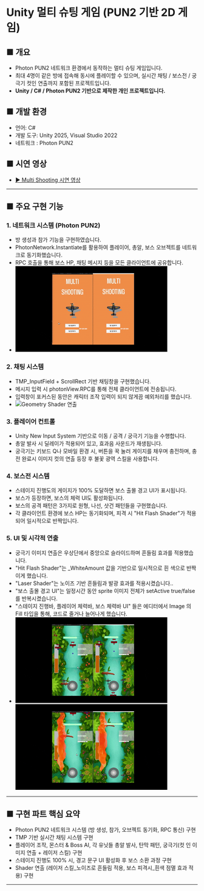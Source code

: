 # Unity 멀티 슈팅 게임 (PUN2 기반 2D 게임)

## ■ 개요
- Photon PUN2 네트워크 환경에서 동작하는 멀티 슈팅 게임입니다.
- 최대 4명이 같은 방에 접속해 동시에 플레이할 수 있으며,
  실시간 채팅 / 보스전 / 궁극기 컷인 연출까지 포함된 프로젝트입니다.
- **Unity / C# / Photon PUN2 기반으로 제작한 개인 프로젝트입니다.**

## ■ 개발 환경
- 언어: C#
- 개발 도구: Unity 2025, Visual Studio 2022
- 네트워크 : Photon PUN2

## ■ 시연 영상
- [▶ Multi Shooting 시연 영상](https://youtu.be/Ch-EU6h1Ru4)

---

## ■ 주요 구현 기능

### 1. 네트워크 시스템 (Photon PUN2)
- 방 생성과 참가 기능을 구현하였습니다.
- PhotonNetwork.Instantiate를 활용하여 플레이어, 총알, 보스 오브젝트를 네트워크로 동기화했습니다.
- RPC 호출을 통해 보스 HP, 채팅 메시지 등을 모든 클라이언트에 공유합니다.
- ![Geometry Shader 연출](./Unity_Shorts/JoinRoom.gif)
### 2. 채팅 시스템
- TMP_InputField + ScrollRect 기반 채팅창을 구현했습니다.
- 메시지 입력 시 photonView.RPC를 통해 전체 클라이언트에 전송됩니다.
- 입력창이 포커스된 동안은 캐릭터 조작 입력이 되지 않게끔 예외처리를 했습니다.
- ![Geometry Shader 연출](./Unity_Shorts/Chatting.gif)

### 3. 플레이어 컨트롤
- Unity New Input System 기반으로 이동 / 공격 / 궁극기 기능을 수행합니다.
- 총알 발사 시 딜레이가 적용되어 있고, 효과음 사운드가 재생됩니다.
- 궁극기는 키보드 Q나 모바일 환경 시, 버튼을 꾹 눌러 게이지를 채우며 충전하며, 충전 완료시 이미지 컷의 연출 등장 후 불꽃 광역 스킬을 사용합니다.

### 4. 보스전 시스템
- 스테이지 진행도의 게이지가 100% 도달하면 보스 출몰 경고 UI가 표시됩니다.
- 보스가 등장하면, 보스의 체력 UI도 활성화됩니다.
- 보스의 공격 패턴은 3가지로 원형, 나선, 샷건 패턴들을 구현했습니다.
- 각 클라이언트 환경에 보스 HP는 동기화되며, 피격 시 "Hit Flash Shader"가 적용되어 일시적으로 반짝입니다.

### 5. UI 및 시각적 연출
- 궁극기 이미지 연출은 우상단에서 중앙으로 슬라이드하며 흔들림 효과를 적용했습니다.
- "Hit Flash Shader"는 _WhiteAmount 값을 기반으로 일시적으로 흰 색으로 반짝이게 했습니다.
- "Laser Shader"는 노이즈 기반 흔들림과 발광 효과를 적용시켰습니다..
- "보스 출몰 경고 UI"는 일정시간 동안 sprite 이미지 전체가 setActive true/false를 반복시켰습니다.
- "스테이지 진행바, 플레이어 체력바, 보스 체력바 UI" 들은 에디터에서 Image 의 Fill 타입을 통해, 코드로 줄거나 늘어나게 했습니다.
- ![Geometry Shader 연출](./Unity_Shorts/Ultimate.gif) ![Geometry Shader 연출](./Unity_Shorts/Boss.gif) 
---

## ■ 구현 파트 핵심 요약
- Photon PUN2 네트워크 시스템 (방 생성, 참가, 오브젝트 동기화, RPC 통신) 구현
- TMP 기반 실시간 채팅 시스템 구현
- 플레이어 조작, 몬스터 & Boss AI, 각 유닛들 총알 발사, 탄막 패턴, 궁극기(컷 인 이미지 연출 + 레이저 스킬) 구현
- 스테이지 진행도 100% 시, 경고 문구 UI 활성화 후 보스 소환 과정 구현
- Shader 연출 (레이저 스킬_노이즈로 흔들림 적용, 보스 피격시_흰색 점멸 효과 적용) 구현

---
